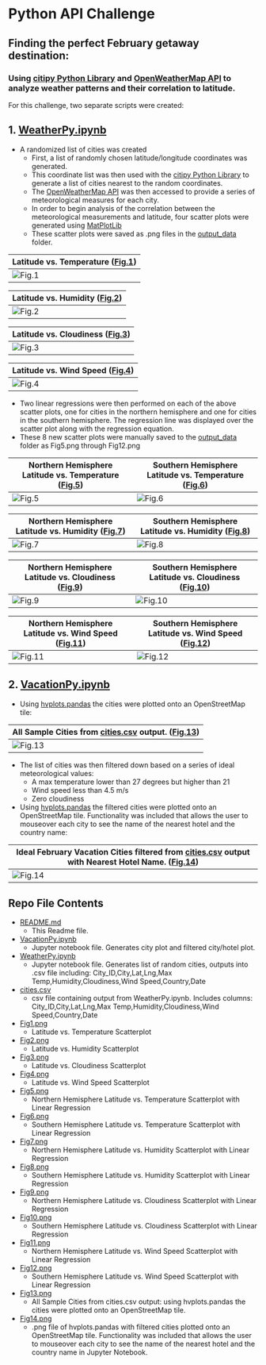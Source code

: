 # Python API Challenge

## Finding the perfect February getaway destination:
### Using [citipy Python Library](https://pypi.python.org/pypi/citipy) and [OpenWeatherMap API](https://openweathermap.org/api) to analyze weather patterns and their correlation to latitude.

For this challenge, two separate scripts were created:

## 1. [WeatherPy.ipynb](https://github.com/zmoloci/python-api-challenge/blob/main/WeatherPy/WeatherPy.ipynb)
  - A randomized list of cities was created 
    - First, a list of randomly chosen latitude/longitude coordinates was generated.
    - This coordinate list was then used with the [citipy Python Library](https://pypi.python.org/pypi/citipy) to generate a list of cities nearest to the random coordinates.
    - The [OpenWeatherMap API](https://openweathermap.org/api) was then accessed to provide a series of meteorological measures for each city.
    - In order to begin analysis of the correlation between the meteorological measurements and latitude, four scatter plots were generated using [MatPlotLib](https://matplotlib.org/)
    - These scatter plots were saved as .png files in the [output_data](https://github.com/zmoloci/python-api-challenge/tree/main/WeatherPy/output_data) folder.

| Latitude vs. Temperature ([Fig.1](https://github.com/zmoloci/python-api-challenge/blob/main/WeatherPy/output_data/Fig1.png)) |
| ----------- |
| ![Fig.1](https://github.com/zmoloci/python-api-challenge/blob/main/WeatherPy/output_data/Fig1.png) |

| Latitude vs. Humidity ([Fig.2](https://github.com/zmoloci/python-api-challenge/blob/main/WeatherPy/output_data/Fig2.png)) |
| ----------- |
| ![Fig.2](https://github.com/zmoloci/python-api-challenge/blob/main/WeatherPy/output_data/Fig2.png) |

| Latitude vs. Cloudiness ([Fig.3](https://github.com/zmoloci/python-api-challenge/blob/main/WeatherPy/output_data/Fig3.png)) |
| ----------- |
| ![Fig.3](https://github.com/zmoloci/python-api-challenge/blob/main/WeatherPy/output_data/Fig3.png) |

| Latitude vs. Wind Speed ([Fig.4](https://github.com/zmoloci/python-api-challenge/blob/main/WeatherPy/output_data/Fig4.png)) |
| ----------- |
| ![Fig.4](https://github.com/zmoloci/python-api-challenge/blob/main/WeatherPy/output_data/Fig4.png) |

  - Two linear regressions were then performed on each of the above scatter plots, one for cities in the northern hemisphere and one for cities in the southern hemisphere. The regression line was displayed over the scatter plot along with the regression equation.
  - These 8 new scatter plots were manually saved to the [output_data](https://github.com/zmoloci/python-api-challenge/tree/main/WeatherPy/output_data) folder as Fig5.png through Fig12.png
    
| Northern Hemisphere Latitude vs. Temperature ([Fig.5](https://github.com/zmoloci/python-api-challenge/blob/main/WeatherPy/output_data/Fig5.png)) | Southern Hemisphere Latitude vs. Temperature ([Fig.6](https://github.com/zmoloci/python-api-challenge/blob/main/WeatherPy/output_data/Fig6.png)) |
| ----------- | ----------- |
| ![Fig.5](https://github.com/zmoloci/python-api-challenge/blob/main/WeatherPy/output_data/Fig5.png) | ![Fig.6](https://github.com/zmoloci/python-api-challenge/blob/main/WeatherPy/output_data/Fig6.png) |

| Northern Hemisphere Latitude vs. Humidity ([Fig.7](https://github.com/zmoloci/python-api-challenge/blob/main/WeatherPy/output_data/Fig7.png)) | Southern Hemisphere Latitude vs. Humidity ([Fig.8](https://github.com/zmoloci/python-api-challenge/blob/main/WeatherPy/output_data/Fig8.png)) |
| ----------- | ----------- |
| ![Fig.7](https://github.com/zmoloci/python-api-challenge/blob/main/WeatherPy/output_data/Fig7.png) | ![Fig.8](https://github.com/zmoloci/python-api-challenge/blob/main/WeatherPy/output_data/Fig8.png) |

| Northern Hemisphere Latitude vs. Cloudiness ([Fig.9](https://github.com/zmoloci/python-api-challenge/blob/main/WeatherPy/output_data/Fig9.png)) | Southern Hemisphere Latitude vs. Cloudiness ([Fig.10](https://github.com/zmoloci/python-api-challenge/blob/main/WeatherPy/output_data/Fig10.png)) |
| ----------- | ----------- |
| ![Fig.9](https://github.com/zmoloci/python-api-challenge/blob/main/WeatherPy/output_data/Fig9.png) | ![Fig.10](https://github.com/zmoloci/python-api-challenge/blob/main/WeatherPy/output_data/Fig10.png) |

| Northern Hemisphere Latitude vs. Wind Speed ([Fig.11](https://github.com/zmoloci/python-api-challenge/blob/main/WeatherPy/output_data/Fig11.png)) | Southern Hemisphere Latitude vs. Wind Speed ([Fig.12](https://github.com/zmoloci/python-api-challenge/blob/main/WeatherPy/output_data/Fig12.png)) |
| ----------- | ----------- |
| ![Fig.11](https://github.com/zmoloci/python-api-challenge/blob/main/WeatherPy/output_data/Fig11.png) | ![Fig.12](https://github.com/zmoloci/python-api-challenge/blob/main/WeatherPy/output_data/Fig12.png) |





## 2. [VacationPy.ipynb](https://github.com/zmoloci/python-api-challenge/blob/main/WeatherPy/VacationPy.ipynb)
  - Using [hvplots.pandas](https://hvplot.holoviz.org/reference/geopandas/points.html) the cities were plotted onto an OpenStreetMap tile:

| All Sample Cities from [cities.csv](https://github.com/zmoloci/python-api-challenge/blob/main/WeatherPy/output_data/cities.csv) output. ([Fig.13](https://github.com/zmoloci/python-api-challenge/blob/main/WeatherPy/output_data/Fig13.png)) |
| ----------- |
| ![Fig.13](https://github.com/zmoloci/python-api-challenge/blob/main/WeatherPy/output_data/Fig13.png) |

  - The list of cities was then filtered down based on a series of ideal meteorological values:
    -   A max temperature lower than 27 degrees but higher than 21
    -   Wind speed less than 4.5 m/s
    -   Zero cloudiness
  - Using [hvplots.pandas](https://hvplot.holoviz.org/reference/geopandas/points.html) the filtered cities were plotted onto an OpenStreetMap tile. Functionality was included that allows the user to mouseover each city to see the name of the nearest hotel and the country name:

| Ideal February Vacation Cities filtered from [cities.csv](https://github.com/zmoloci/python-api-challenge/blob/main/WeatherPy/output_data/cities.csv) output with Nearest Hotel Name. ([Fig.14](https://github.com/zmoloci/python-api-challenge/blob/main/WeatherPy/output_data/Fig14.png)) |
| ----------- |
| ![Fig.14](https://github.com/zmoloci/python-api-challenge/blob/main/WeatherPy/output_data/Fig14.png) |


## Repo File Contents
- [README.md](https://github.com/zmoloci/python-api-challenge/blob/main/README.md)
  - This Readme file.
- [VacationPy.ipynb](https://github.com/zmoloci/python-api-challenge/blob/main/WeatherPy/VacationPy.ipynb)
  - Jupyter notebook file. Generates city plot and filtered city/hotel plot.
- [WeatherPy.ipynb](https://github.com/zmoloci/python-api-challenge/blob/main/WeatherPy/WeatherPy.ipynb)
  - Jupyter notebook file. Generates list of random cities, outputs into .csv file including: City_ID,City,Lat,Lng,Max Temp,Humidity,Cloudiness,Wind Speed,Country,Date
- [cities.csv](https://github.com/zmoloci/python-api-challenge/blob/main/WeatherPy/output_data/cities.csv)
  - csv file containing output from WeatherPy.ipynb. Includes columns: City_ID,City,Lat,Lng,Max Temp,Humidity,Cloudiness,Wind Speed,Country,Date
- [Fig1.png](https://github.com/zmoloci/python-api-challenge/blob/main/WeatherPy/output_data/Fig1.png)
  - Latitude vs. Temperature Scatterplot
- [Fig2.png](https://github.com/zmoloci/python-api-challenge/blob/main/WeatherPy/output_data/Fig2.png)
  - Latitude vs. Humidity Scatterplot
- [Fig3.png](https://github.com/zmoloci/python-api-challenge/blob/main/WeatherPy/output_data/Fig3.png)
  - Latitude vs. Cloudiness Scatterplot
- [Fig4.png](https://github.com/zmoloci/python-api-challenge/blob/main/WeatherPy/output_data/Fig4.png)
  - Latitude vs. Wind Speed Scatterplot
- [Fig5.png](https://github.com/zmoloci/python-api-challenge/blob/main/WeatherPy/output_data/Fig5.png)
  - Northern Hemisphere Latitude vs. Temperature Scatterplot with Linear Regression
- [Fig6.png](https://github.com/zmoloci/python-api-challenge/blob/main/WeatherPy/output_data/Fig6.png)
  - Southern Hemisphere Latitude vs. Temperature Scatterplot with Linear Regression
- [Fig7.png](https://github.com/zmoloci/python-api-challenge/blob/main/WeatherPy/output_data/Fig7.png)
  - Northern Hemisphere Latitude vs. Humidity Scatterplot with Linear Regression
- [Fig8.png](https://github.com/zmoloci/python-api-challenge/blob/main/WeatherPy/output_data/Fig8.png)
  - Southern Hemisphere Latitude vs. Humidity Scatterplot with Linear Regression
- [Fig9.png](https://github.com/zmoloci/python-api-challenge/blob/main/WeatherPy/output_data/Fig9.png)
  - Northern Hemisphere Latitude vs. Cloudiness Scatterplot with Linear Regression
- [Fig10.png](https://github.com/zmoloci/python-api-challenge/blob/main/WeatherPy/output_data/Fig10.png)
  - Southern Hemisphere Latitude vs. Cloudiness Scatterplot with Linear Regression
- [Fig11.png](https://github.com/zmoloci/python-api-challenge/blob/main/WeatherPy/output_data/Fig11.png)
  - Northern Hemisphere Latitude vs. Wind Speed Scatterplot with Linear Regression
- [Fig12.png](https://github.com/zmoloci/python-api-challenge/blob/main/WeatherPy/output_data/Fig12.png)
  - Southern Hemisphere Latitude vs. Wind Speed Scatterplot with Linear Regression
- [Fig13.png](https://github.com/zmoloci/python-api-challenge/blob/main/WeatherPy/output_data/Fig13.png)
  - All Sample Cities from cities.csv output: using hvplots.pandas the cities were plotted onto an OpenStreetMap tile.
- [Fig14.png](https://github.com/zmoloci/python-api-challenge/blob/main/WeatherPy/output_data/Fig14.png)
  - .png file of hvplots.pandas with filtered cities plotted onto an OpenStreetMap tile. Functionality was included that allows the user to mouseover each city to see the name of the nearest hotel and the country name in Jupyter Notebook.


  
